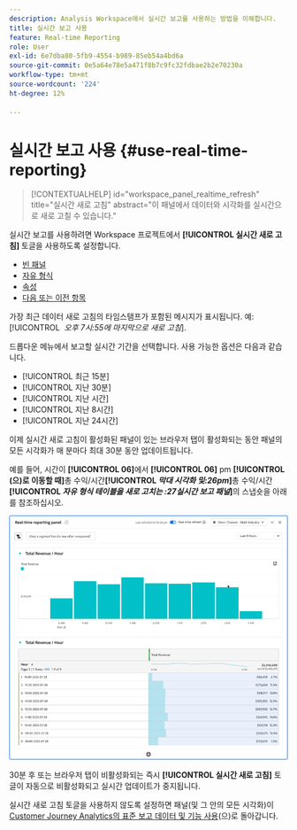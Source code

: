 ```yaml
---
description: Analysis Workspace에서 실시간 보고를 사용하는 방법을 이해합니다.
title: 실시간 보고 사용
feature: Real-time Reporting
role: User
exl-id: 6e7dba80-5fb9-4554-b989-85eb54a4bd6a
source-git-commit: 0e5a64e78e5a471f8b7c9fc32fdbae2b2e70230a
workflow-type: tm+mt
source-wordcount: '224'
ht-degree: 12%

---
```


# 실시간 보고 사용 {#use-real-time-reporting}

>[!CONTEXTUALHELP]
>id="workspace_panel_realtime_refresh"
>title="실시간 새로 고침"
>abstract="이 패널에서 데이터와 시각화를 실시간으로 새로 고칠 수 있습니다."

실시간 보고를 사용하려면 Workspace 프로젝트에서 **[!UICONTROL 실시간 새로 고침]** 토글을 사용하도록 설정합니다.

* [빈 패널](/help/analysis-workspace/c-panels/blank-panel.md)
* [자유 형식](/help/analysis-workspace/c-panels/freeform-panel.md)
* [속성](/help/analysis-workspace/c-panels/attribution.md)
* [다음 또는 이전 항목](/help/analysis-workspace/c-panels/next-previous.md)

가장 최근 데이터 새로 고침의 타임스탬프가 포함된 메시지가 표시됩니다. 예: [!UICONTROL &#x200B; *오후 7시:55에 마지막으로 새로 고침*].

드롭다운 메뉴에서 보고할 실시간 기간을 선택합니다. 사용 가능한 옵션은 다음과 같습니다.

* [!UICONTROL 최근 15분]
* [!UICONTROL 지난 30분]
* [!UICONTROL 지난 시간]
* [!UICONTROL 지난 8시간]
* [!UICONTROL 지난 24시간]

이제 실시간 새로 고침이 활성화된 패널이 있는 브라우저 탭이 활성화되는 동안 패널의 모든 시각화가 매 분마다 최대 30분 동안 업데이트됩니다.

예를 들어, 시간이 **[!UICONTROL 06]**&#x200B;에서 **[!UICONTROL 06]** pm **[!UICONTROL (으)로 이동할 때]**&#x200B;총 수익/시간&#x200B;**[!UICONTROL *막대 시각화 및:26pm*]**&#x200B;총 수익/시간&#x200B;**[!UICONTROL *자유 형식 테이블을 새로 고치는 :27실시간 보고 패널&#x200B;*]**&#x200B;의 스냅숏을 아래를 참조하십시오.

![실시간 새로 고침](assets/real-time-refresh.gif)

30분 후 또는 브라우저 탭이 비활성화되는 즉시 **[!UICONTROL 실시간 새로 고침]** 토글이 자동으로 비활성화되고 실시간 업데이트가 중지됩니다.

실시간 새로 고침 토글을 사용하지 않도록 설정하면 패널(및 그 안의 모든 시각화)이 [Customer Journey Analytics의 표준 보고 데이터 및 기능 사용](real-time.md#how-it-works)(으)로 돌아갑니다.

